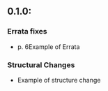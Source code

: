 ## 0.1.0: ##
###	Errata fixes ###
* p. 6Example of Errata

### Structural Changes ###
* Example of structure change